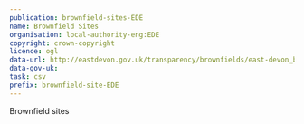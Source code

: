 ```yaml
---
publication: brownfield-sites-EDE
name: Brownfield Sites
organisation: local-authority-eng:EDE
copyright: crown-copyright
licence: ogl
data-url: http://eastdevon.gov.uk/transparency/brownfields/east-devon_brownfieldregister_2017-11-17_rev1.csv
data-gov-uk: 
task: csv
prefix: brownfield-site-EDE
---
```


Brownfield sites

